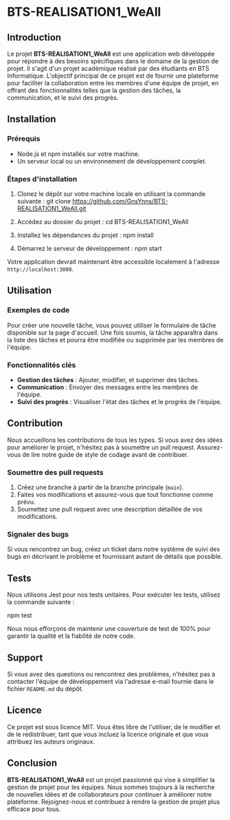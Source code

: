 # BTS-REALISATION1_WeAll

## Introduction

Le projet **BTS-REALISATION1_WeAll** est une application web développée pour répondre à des besoins spécifiques dans le domaine de la gestion de projet. Il s'agit d'un projet académique réalisé par des étudiants en BTS Informatique. L'objectif principal de ce projet est de fournir une plateforme pour faciliter la collaboration entre les membres d'une équipe de projet, en offrant des fonctionnalités telles que la gestion des tâches, la communication, et le suivi des progrès.

## Installation

### Prérequis

- Node.js et npm installés sur votre machine.
- Un serveur local ou un environnement de développement complet.

### Étapes d'installation

1. Clonez le dépôt sur votre machine locale en utilisant la commande suivante :
git clone https://github.com/GnsYnns/BTS-REALISATION1_WeAll.git

2. Accédez au dossier du projet :
cd BTS-REALISATION1_WeAll

3. Installez les dépendances du projet :
npm install

4. Démarrez le serveur de développement :
npm start


Votre application devrait maintenant être accessible localement à l'adresse `http://localhost:3000`.

## Utilisation

### Exemples de code

Pour créer une nouvelle tâche, vous pouvez utiliser le formulaire de tâche disponible sur la page d'accueil. Une fois soumis, la tâche apparaîtra dans la liste des tâches et pourra être modifiée ou supprimée par les membres de l'équipe.

### Fonctionnalités clés

- **Gestion des tâches** : Ajouter, modifier, et supprimer des tâches.
- **Communication** : Envoyer des messages entre les membres de l'équipe.
- **Suivi des progrès** : Visualiser l'état des tâches et le progrès de l'équipe.

## Contribution

Nous accueillons les contributions de tous les types. Si vous avez des idées pour améliorer le projet, n'hésitez pas à soumettre un pull request. Assurez-vous de lire notre guide de style de codage avant de contribuer.

### Soumettre des pull requests

1. Créez une branche à partir de la branche principale (`main`).
2. Faites vos modifications et assurez-vous que tout fonctionne comme prévu.
3. Soumettez une pull request avec une description détaillée de vos modifications.

### Signaler des bugs

Si vous rencontrez un bug, créez un ticket dans notre système de suivi des bugs en décrivant le problème et fournissant autant de détails que possible.

## Tests

Nous utilisons Jest pour nos tests unitaires. Pour exécuter les tests, utilisez la commande suivante :

npm test


Nous nous efforçons de maintenir une couverture de test de 100% pour garantir la qualité et la fiabilité de notre code.

## Support

Si vous avez des questions ou rencontrez des problèmes, n'hésitez pas à contacter l'équipe de développement via l'adresse e-mail fournie dans le fichier `README.md` du dépôt.

## Licence

Ce projet est sous licence MIT. Vous êtes libre de l'utiliser, de le modifier et de le redistribuer, tant que vous incluez la licence originale et que vous attribuez les auteurs originaux.

## Conclusion

**BTS-REALISATION1_WeAll** est un projet passionné qui vise à simplifier la gestion de projet pour les équipes. Nous sommes toujours à la recherche de nouvelles idées et de collaborateurs pour continuer à améliorer notre plateforme. Rejoignez-nous et contribuez à rendre la gestion de projet plus efficace pour tous.
